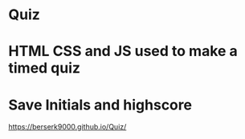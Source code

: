 # Quiz
# HTML CSS and JS used to make a timed quiz
# Save Initials and highscore
 https://berserk9000.github.io/Quiz/
